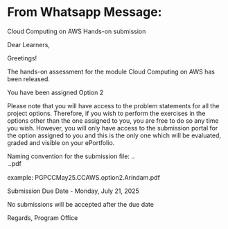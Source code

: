 # From Whatsapp Message:
Cloud Computing on AWS Hands-on submission

Dear Learners,

Greetings!

The hands-on assessment for the module Cloud Computing on AWS has been released.

You have been assigned Option 2

Please note that you will have access to the problem statements for all the project options. Therefore, if you wish to perform the exercises in the options other than the one assigned to you, you are free to do so any time you wish. However, you will only have access to the submission portal for the option assigned to you and this is the only one which will be evaluated, graded and visible on your ePortfolio.

Naming convention for the submission file: <batch name>.<course code>.<option selected>.<your name>.pdf

example: PGPCCMay25.CCAWS.option2.Arindam.pdf

Submission Due Date - Monday, July 21, 2025

 No submissions will be accepted after the due date

Regards, 
Program Office